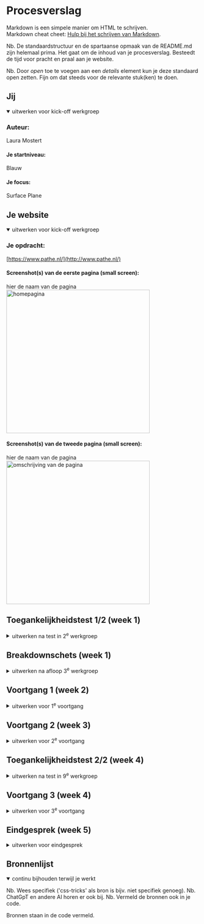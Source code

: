 # Procesverslag
Markdown is een simpele manier om HTML te schrijven.  
Markdown cheat cheet: [Hulp bij het schrijven van Markdown](https://github.com/adam-p/markdown-here/wiki/Markdown-Cheatsheet).

Nb. De standaardstructuur en de spartaanse opmaak van de README.md zijn helemaal prima. Het gaat om de inhoud van je procesverslag. Besteedt de tijd voor pracht en praal aan je website.

Nb. Door *open* toe te voegen aan een *details* element kun je deze standaard open zetten. Fijn om dat steeds voor de relevante stuk(ken) te doen.





## Jij

<details open>
  <summary>uitwerken voor kick-off werkgroep</summary>

  ### Auteur:
  Laura Mostert

  #### Je startniveau:
 Blauw 

  #### Je focus:
Surface Plane

</details>





## Je website

<details open>
  <summary>uitwerken voor kick-off werkgroep</summary>

  ### Je opdracht:
  [https://www.pathe.nl/](http://www.pathe.nl/)

  #### Screenshot(s) van de eerste pagina (small screen): 
  hier de naam van de pagina  
  <img src="readme-images/ss-home.png" width="375px" alt="homepagina">

  #### Screenshot(s) van de tweede pagina (small screen):
  hier de naam van de pagina  
  <img src="readme-images/dummy-plaatje.jpg" width="375px" alt="omschrijving van de pagina">
 
</details>



## Toegankelijkheidstest 1/2 (week 1)

<details>
  <summary>uitwerken na test in 2<sup>e</sup> werkgroep</summary>

  ### Bevindingen

  ### Screenreader
  De screenreader werkt niet heel erg goed op de website. Menuopties heten “menuoptie 1” “menuoptie 2” etc. Ook hebben de films niet normale namen, maar “film 1” en “pijltje”  Het enige wat goed wordt weergegeven op de website is de “locatie” balk.

  ### Scrollen zonder handen
  Scrollen en klikken zonder handen is erg lastig en nagenoeg onmogelijk.

  ### Tabben
  Bij het Tabben springt het alle kanten op


  <img src="readme-images/scan1.png" width="375px" alt="WCAG scan">
  <img src="readme-images/scan2.png" width="375px" alt="WCAG scan">
  <img src="readme-images/scan3.png" width="375px" alt="WCAG scan">
  <img src="readme-images/scan4.png" width="375px" alt="WCAG scan">
  <img src="readme-images/scan5.png" width="375px" alt="WCAG scan">
  <img src="readme-images/scan6.png" width="375px" alt="WCAG scan">

  
</details>



## Breakdownschets (week 1)

<details>
  <summary>uitwerken na afloop 3<sup>e</sup> werkgroep</summary>

  ### de hele pagina: 
  <img src="readme-images/breakdownschets-home.png" width="375px" alt="breakdownschets van de volledige homepagina">

  ### dynamisch deel (bijv menu): 
  <img src="readme-images/dummy-plaatje.jpg" width="375px" alt="breakdown van een dynamisch deel">

  ### wellicht nog een dynamisch deel (bijv filter): 
  <img src="readme-images/dummy-plaatje.jpg" width="375px" alt="breakdown van nog een dynamisch deel">

</details>





## Voortgang 1 (week 2)

<details>
  <summary>uitwerken voor 1<sup>e</sup> voortgang</summary>

  ### Stand van zaken
  hier dit ging goed & dit was lastig (neem ook screenshots op van delen van je website en code)


  ### Agenda voor meeting
  samen met je groepje opstellen

 Ik heb niet zoveel vragen, ik heb het idee dat ik het voor nu wel snap. 


  ### Verslag van meeting
  hier na afloop snel de uitkomsten van de meeting vastleggen
  
nvt. ik heb tijdens de meeting aan mijn code gewerkt.

</details>





## Voortgang 2 (week 3)

<details>
  <summary>uitwerken voor 2<sup>e</sup> voortgang</summary>

  ### Stand van zaken
  Ik vond het maken van de carousel echt irritant lastig. Het brak contimu. Uiteindelijk de carousel van Sanne gebruikt, maar dat werkte niet echt. Uiteindelijk buttons gemaakt op basis van een codepen guide. 

  ### Agenda voor meeting
  samen met je groepje opstellen
Issues met mijn carousel. 
Vragen over hoe ik afbeeldingen correct moet positioneren.
Vragen over of een achtergrond bij de carousel wel moet


  ### Verslag van meeting
  hier na afloop snel de uitkomsten van de meeting vastleggen

  Carousel is gefixt
  Sybren heeft me enrom op weg geholpen met de carousel.
  

</details>





## Toegankelijkheidstest 2/2 (week 4)

<details>
  <summary>uitwerken na test in 9<sup>e</sup> werkgroep</summary>


  <img src="readme-images/WCAG1.png" width="375px" alt="Wcag test volledig">
  <img src="readme-images/WCAG2.png" width="375px" alt="Wcag test volledig">
  <img src="readme-images/WCAG3.png" width="375px" alt="Wcag test volledig">
  <img src="readme-images/WCAG4.png" width="375px" alt="Wcag test volledig">
  <img src="readme-images/WCAG5.png" width="375px" alt="Wcag test volledig">



  ### Bevindingen
  Lijst met je bevindingen die in de test naar voren kwamen (geef ook aan wat er verbeterd is):

</details>





## Voortgang 3 (week 4)

<details>
  <summary>uitwerken voor 3<sup>e</sup> voortgang</summary>

  ### Stand van zaken
  hier dit ging goed & dit was lastig (neem ook screenshots op van delen van je website en code)

Oneindig gekloot met de carousel
Gewoon werken aan de code tijdens de les
Vragen stellen over Github want mijn wite sil niet uploaden
Vragen naar additinele animaties en onderdelen.


  ### Verslag van meeting
  hier na afloop snel de uitkomsten van de meeting vastleggen

Github gefixt, lag aan een video
Additionele animaties aangepast waar nodig.


</details>





## Eindgesprek (week 5)

<details>
  <summary>uitwerken voor eindgesprek</summary>

  ### Je uitkomst - karakteristiek screenshots:
  <img src="readme-images/dummy-plaatje1.png" width="375px" alt="uitomst opdracht 1">


  ### Dit ging goed/Heb ik geleerd: 
  Korte omschrijving met plaatjes

  <img src="readme-images/dummy-plaatje2.jpg" width="375px" alt="top">


  ### Dit was lastig/Is niet gelukt:
  Korte omschrijving met plaatjes

  <img src="readme-images/dummy-plaatje.jpg" width="375px" alt="bummer">
</details>





## Bronnenlijst

<details open>
  <summary>continu bijhouden terwijl je werkt</summary>

  Nb. Wees specifiek ('css-tricks' als bron is bijv. niet specifiek genoeg). 
  Nb. ChatGpT en andere AI horen er ook bij.
  Nb. Vermeld de bronnen ook in je code.

  Bronnen staan in de code vermeld.

</details>
